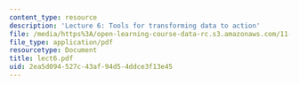 ```yaml
---
content_type: resource
description: 'Lecture 6: Tools for transforming data to action'
file: /media/https%3A/open-learning-course-data-rc.s3.amazonaws.com/11-204-planning-communications-and-digital-media-fall-2004/2ea5d094527c43af94d54ddce3f13e45_lect6.pdf
file_type: application/pdf
resourcetype: Document
title: lect6.pdf
uid: 2ea5d094-527c-43af-94d5-4ddce3f13e45
---
```

